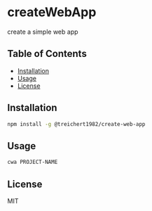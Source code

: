 # createWebApp
create a simple web app

## Table of Contents

* [Installation](#installation)
* [Usage](#usage)
* [License](#license)

## Installation

```bash
npm install -g @treichert1982/create-web-app
```

## Usage

```bash
cwa PROJECT-NAME
```

## License

MIT

